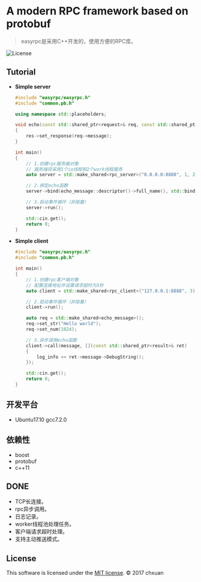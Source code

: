 A modern RPC framework based on protobuf 
===============================================

> easyrpc是采用C++开发的，使用方便的RPC库。

![License][1] 

## Tutorial

* **Simple server**

    ```cpp
    #include "easyrpc/easyrpc.h"
    #include "common.pb.h"
    
    using namespace std::placeholders;

    void echo(const std::shared_ptr<request>& req, const std::shared_ptr<response>& res)
    {
        res->set_response(req->message);
    }
    
    int main()
    {
        // 1.创建rpc服务器对象
        // 服务端将采用1个io线程和2个work线程服务
        auto server = std::make_shared<rpc_server>("0.0.0.0:8888", 1, 2);

        // 2.绑定echo函数
        server->bind(echo_message::descriptor()->full_name(), std::bind(echo, _1, _2));
    
        // 3.启动事件循环（非阻塞）
        server->run();

        std::cin.get();
        return 0;
    }
    ```
    
* **Simple client**
    ```cpp
    #include "easyrpc/easyrpc.h"
    #include "common.pb.h"
    
    int main()
    {   
        // 1.创建rpc客户端对象
        // 配置连接地址并设置请求超时为3秒
        auto client = std::make_shared<rpc_client>("127.0.0.1:8888", 3);

        // 2.启动事件循环（非阻塞）
        client->run();
    
        auto req = std::make_shared<echo_message>();
        req->set_str("Hello world");
        req->set_num(1024);

        // 3.异步调用echo函数
        client->call(message, [](const std::shared_ptr<result>& ret)
        {
            log_info << ret->message->DebugString();
        });
    
        std::cin.get();
        return 0;
    }
    ```

## 开发平台

* Ubuntu17.10 gcc7.2.0

## 依赖性

* boost
* protobuf
* c++11

## DONE

* TCP长连接。
* rpc异步调用。
* 日志记录。
* worker线程池处理任务。
* 客户端请求超时处理。
* 支持主动推送模式。

## License
This software is licensed under the [MIT license][2]. © 2017 chxuan


  [1]: http://img.shields.io/badge/license-MIT-blue.svg?style=flat-square
  [2]: https://github.com/chxuan/easyrpc/blob/master/LICENSE
